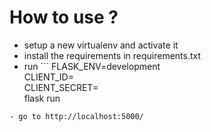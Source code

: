 # How to use ?

- setup a new virtualenv and activate it
- install the requirements in requirements.txt
- run ```
FLASK_ENV=development \
CLIENT_ID=<the client id we gave you> \
CLIENT_SECRET=<the client secret we gave you> \
flask run
```
- go to http://localhost:5000/

